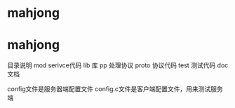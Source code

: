 # mahjong
# mahjong

目录说明
mod serivce代码
lib 库
pp 处理协议
proto 协议代码
test 测试代码
doc 文档

config文件是服务器端配置文件
config.c文件是客户端配置文件，用来测试服务端
